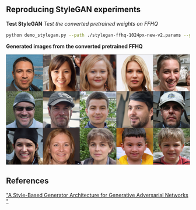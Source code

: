 ## Reproducing StyleGAN experiments

**Test StyleGAN**
*Test the converted pretrained weights on FFHQ*
```bash
python demo_stylegan.py --path ./stylegan-ffhq-1024px-new-v2.params --gpu_id -1
```

**Generated images from the converted pretrained FFHQ**

![images](sample.jpg "Generated images from the converted pretrained FFHQ")

## References
["A Style-Based Generator Architecture for Generative Adversarial Networks
"](https://arxiv.org/abs/1812.04948)
